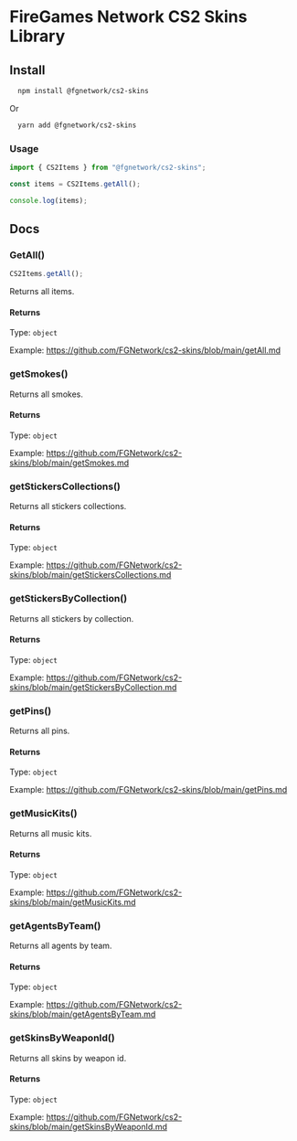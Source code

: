 # FireGames Network CS2 Skins Library

## Install

```sh
  npm install @fgnetwork/cs2-skins
```
Or
```sh
  yarn add @fgnetwork/cs2-skins
```


### Usage

```ts
import { CS2Items } from "@fgnetwork/cs2-skins";

const items = CS2Items.getAll();

console.log(items);
```

## Docs

### GetAll()

```ts
CS2Items.getAll();
```

Returns all items.

#### Returns

Type: `object`

Example: https://github.com/FGNetwork/cs2-skins/blob/main/getAll.md

### getSmokes()

Returns all smokes.

#### Returns

Type: `object`

Example: https://github.com/FGNetwork/cs2-skins/blob/main/getSmokes.md

### getStickersCollections()

Returns all stickers collections.

#### Returns

Type: `object`

Example: https://github.com/FGNetwork/cs2-skins/blob/main/getStickersCollections.md

### getStickersByCollection()

Returns all stickers by collection.

#### Returns

Type: `object`

Example: https://github.com/FGNetwork/cs2-skins/blob/main/getStickersByCollection.md

### getPins()

Returns all pins.

#### Returns

Type: `object`

Example: https://github.com/FGNetwork/cs2-skins/blob/main/getPins.md

### getMusicKits()

Returns all music kits.

#### Returns

Type: `object`

Example: https://github.com/FGNetwork/cs2-skins/blob/main/getMusicKits.md

### getAgentsByTeam()

Returns all agents by team.

#### Returns

Type: `object`

Example: https://github.com/FGNetwork/cs2-skins/blob/main/getAgentsByTeam.md

### getSkinsByWeaponId()

Returns all skins by weapon id.

#### Returns

Type: `object`

Example: https://github.com/FGNetwork/cs2-skins/blob/main/getSkinsByWeaponId.md